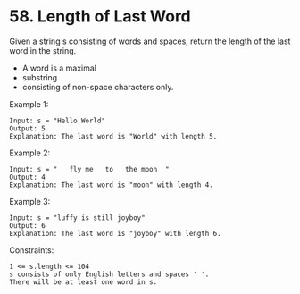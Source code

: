 # 58. Length of Last Word

Given a string s consisting of words and spaces, return the length of the last word in the string.

* A word is a maximal
* substring
* consisting of non-space characters only.

 

Example 1:

    Input: s = "Hello World"
    Output: 5
    Explanation: The last word is "World" with length 5.

Example 2:

    Input: s = "   fly me   to   the moon  "
    Output: 4
    Explanation: The last word is "moon" with length 4.

Example 3:

    Input: s = "luffy is still joyboy"
    Output: 6
    Explanation: The last word is "joyboy" with length 6.

 

Constraints:

    1 <= s.length <= 104
    s consists of only English letters and spaces ' '.
    There will be at least one word in s.

